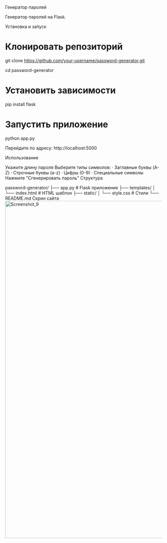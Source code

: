 Генератор паролей

Генератор паролей на Flask.

Установка и запуск

# Клонировать репозиторий
git clone https://github.com/your-username/password-generator.git

cd password-generator

# Установить зависимости
pip install flask

# Запустить приложение
python app.py

Перейдите по адресу: http://localhost:5000

Использование

Укажите длину пароля
Выберите типы символов: · Заглавные буквы (A-Z) · Строчные буквы (a-z) · Цифры (0-9) · Специальные символы
Нажмите "Сгенерировать пароль"
Структура

password-generator/
├── app.py              # Flask приложение
├── templates/
│   └── index.html     # HTML шаблон
├── static/
│   └── style.css      # Стили
└── README.md
Скрин сайта
<img width="1920" height="1080" alt="Screenshot_9" src="https://github.com/user-attachments/assets/a264c313-e6a4-4ee2-97fe-a489f589847e" />
